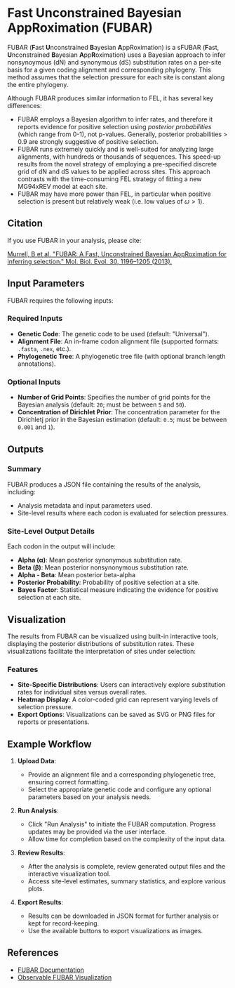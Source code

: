 # Fast Unconstrained Bayesian AppRoximation (FUBAR)

FUBAR (**F**ast **U**nconstrained **B**ayesian **A**ppRoximation) is a sFUBAR (**F**ast, **U**nconstrained **B**ayesian **A**pp**R**oximation) uses a Bayesian approach to infer nonsynoymous (dN) and synonymous (dS) substitution rates on a per-site basis for a given coding alignment and corresponding phylogeny. This method assumes that the selection pressure for each site is constant along the entire phylogeny.

Although FUBAR produces similar information to FEL, it has several key differences:

- FUBAR employs a Bayesian algorithm to infer rates, and therefore it reports evidence for positive selection using _posterior probabilities_ (which range from 0-1), not p-values. Generally, posterior probabilities > 0.9 are strongly suggestive of positive selection.
- FUBAR runs extremely quickly and is well-suited for analyzing large alignments, with hundreds or thousands of sequences. This speed-up results from the novel strategy of employing a pre-specified discrete grid of dN and dS values to be applied across sites. This approach contrasts with the time-consuming FEL strategy of fitting a new MG94xREV model at each site.
- FUBAR may have more power than FEL, in particular when positive selection is present but relatively weak (i.e. low values of $\omega>1$).

## Citation

If you use FUBAR in your analysis, please cite:

[Murrell, B et al. "FUBAR: A Fast, Unconstrained Bayesian AppRoximation for inferring selection." Mol. Biol. Evol. 30, 1196–1205 (2013).](https://doi.org/10.1093/molbev/mst030)

## Input Parameters

FUBAR requires the following inputs:

### Required Inputs

- **Genetic Code**: The genetic code to be used (default: "Universal").
- **Alignment File**: An in-frame codon alignment file (supported formats: `.fasta`, `.nex`, etc.).
- **Phylogenetic Tree**: A phylogenetic tree file (with optional branch length annotations).

### Optional Inputs

- **Number of Grid Points**: Specifies the number of grid points for the Bayesian analysis (default: `20`; must be between `5` and `50`).
- **Concentration of Dirichlet Prior**: The concentration parameter for the Dirichletj prior in the Bayesian estimation (default: `0.5`; must be between `0.001` and `1`).

## Outputs

### Summary

FUBAR produces a JSON file containing the results of the analysis, including:

- Analysis metadata and input parameters used.
- Site-level results where each codon is evaluated for selection pressures.

### Site-Level Output Details

Each codon in the output will include:

- **Alpha (α)**: Mean posterior synonymous substitution rate.
- **Beta (β)**: Mean posterior nonsynonymous substitution rate.
- **Alpha - Beta**: Mean posterior beta-alpha
- **Posterior Probability**: Probability of positive selection at a site.
- **Bayes Factor**: Statistical measure indicating the evidence for positive selection at each site.

## Visualization

The results from FUBAR can be visualized using built-in interactive tools, displaying the posterior distributions of substitution rates. These visualizations facilitate the interpretation of sites under selection:

### Features

- **Site-Specific Distributions**: Users can interactively explore substitution rates for individual sites versus overall rates.
- **Heatmap Display**: A color-coded grid can represent varying levels of selection pressure.
- **Export Options**: Visualizations can be saved as SVG or PNG files for reports or presentations.

## Example Workflow

1. **Upload Data**:

   - Provide an alignment file and a corresponding phylogenetic tree, ensuring correct formatting.
   - Select the appropriate genetic code and configure any optional parameters based on your analysis needs.

2. **Run Analysis**:

   - Click "Run Analysis" to initiate the FUBAR computation. Progress updates may be provided via the user interface.
   - Allow time for completion based on the complexity of the input data.

3. **Review Results**:

   - After the analysis is complete, review generated output files and the interactive visualization tool.
   - Access site-level estimates, summary statistics, and explore various plots.

4. **Export Results**:
   - Results can be downloaded in JSON format for further analysis or kept for record-keeping.
   - Use the available buttons to export visualizations as images.

## References

- [FUBAR Documentation](http://www.hyphy.org/methods/selection-methods/#fubar)
- [Observable FUBAR Visualization](https://observablehq.com/@spond/fubar)
